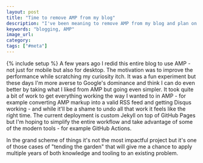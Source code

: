 ```yaml
---
layout: post
title: "Time to remove AMP from my blog"
description: "I've been meaning to remove AMP from my blog and plan on doing it in early 2021."
keywords: "blogging, AMP"
image_url: 
category: 
tags: ["#meta"]
---
```

{% include setup %}
A few years ago I redid this entire blog to use AMP - not just for mobile but also for desktop. The motivation was to improve the performance while scratching my curiosity itch. It was a fun experiment but these days I'm more averse to Google's dominance and think I can do even better by taking what I liked from AMP but going even simpler. It took quite a bit of work to get everything working the way I wanted to in AMP - for example converting AMP markup into a valid RSS feed and getting Disqus working - and while it'll be a shame to undo all that work it feels like the right time. The current deployment is custom Jekyll on top of GitHub Pages but I'm hoping to simplify the entire workflow and take advantage of some of the modern tools - for example GitHub Actions.

In the grand scheme of things it's not the most impactful project but it's one of those cases of "tending the garden" that will give me a chance to apply multiple years of both knowledge and tooling to an existing problem.
